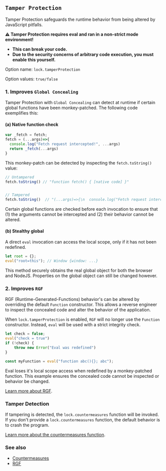 ## `Tamper Protection`

Tamper Protection safeguards the runtime behavior from being altered by JavaScript pitfalls. 

**⚠️ Tamper Protection requires eval and ran in a non-strict mode environment!**

- **This can break your code.**
- **Due to the security concerns of arbitrary code execution, you must enable this yourself.**

Option name: `lock.tamperProtection`

Option values: `true/false`

### 1. Improves `Global Concealing`

Tamper Protection with `Global Concealing` can detect at runtime if certain global functions have been monkey-patched. The following code exemplifies this:

#### (a) Native function check

```js
var _fetch = fetch;
fetch = (...args)=>{
  console.log("Fetch request intercepted!", ...args)
  return _fetch(...args)
}
```

This monkey-patch can be detected by inspecting the `fetch.toString()` value:

```js
// Untampered
fetch.toString() // "function fetch() { [native code] }"


// Tampered
fetch.toString()  // "(...args)=>{\n  console.log("Fetch request intercepted!", ...args)\n  return _fetch(...args)\n}"
```

Certain global functions are checked before each invocation to ensure that (1) the arguments cannot be intercepted and (2) their behavior cannot be altered.

#### (b) Stealthy global

A direct `eval` invocation can access the local scope, only if it has not been redefined.

```js
let root = {};
eval("root=this"); // Window {window: ...}
```

This method securely obtains the real global object for both the browser and NodeJS. Properties on the global object can still be changed however.

### 2. Improves `RGF`

RGF (Runtime-Generated-Functions) behavior's can be altered by overriding the default `Function` constructor. 
This allows a reverse engineer to inspect the concealed code and alter the behavior of the application.

When `lock.tamperProtection` is enabled, `RGF` will no longer use the `Function` constructor.
Instead, `eval` will be used with a strict integrity check.

```js
let check = false;
eval("check = true")
if (!check) {
    throw new Error("Eval was redefined")
}

const myFunction = eval("function abc(){}; abc");
```

Eval loses it's local scope access when redefined by a monkey-patched function. This example ensures the concealed code cannot be inspected or behavior be changed.

[Learn more about RGF](RGF.md).

### Tamper Detection

If tampering is detected, the `lock.countermeasures` function will be invoked. If you don't provide a `lock.countermeasures` function, the default behavior is to crash the program.

[Learn more about the countermeasures function](Countermeasures.md).

### See also

- [Countermeasures](Countermeasures.md)
- [RGF](RGF.md)
